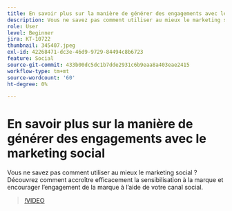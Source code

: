 ```yaml
---
title: En savoir plus sur la manière de générer des engagements avec le marketing social
description: Vous ne savez pas comment utiliser au mieux le marketing social ? Découvrez comment accroître efficacement la sensibilisation à la marque et encourager l’engagement de la marque à l’aide de votre canal social.
role: User
level: Beginner
jira: KT-10722
thumbnail: 345407.jpeg
exl-id: 42268471-dc3e-46d9-9729-84494c8b6723
feature: Social
source-git-commit: 433b00dc5dc1b7dde2931c6b9eaa8a403eae2415
workflow-type: tm+mt
source-wordcount: '60'
ht-degree: 0%

---
```


# En savoir plus sur la manière de générer des engagements avec le marketing social

Vous ne savez pas comment utiliser au mieux le marketing social ? Découvrez comment accroître efficacement la sensibilisation à la marque et encourager l’engagement de la marque à l’aide de votre canal social.

>[!VIDEO](https://video.tv.adobe.com/v/345407/?quality=12&learn=on)
